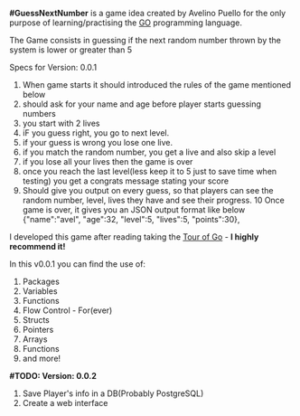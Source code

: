 **#GuessNextNumber**
 is a game idea created by Avelino Puello for the only purpose of learning/practising the [GO](https://golang.org/) programming language.

The Game consists in guessing if the next random number thrown by the system is lower or greater than 5


Specs for Version: 0.0.1

1. When game starts it should introduced the rules of the game mentioned below
2. should ask for your name and age before player starts guessing numbers 
3. you start with 2 lives
4. iF you guess right, you go to next level.
5. if your guess is wrong you lose one live.
6. if you match the random number, you get a live and also skip a level
7. if you lose all your lives then the game is over
8. once you reach the last level(less keep it to 5 just to save time when testing) you get a congrats message stating your score
9. Should give you output on every guess, so that players can see the random number, level, lives they have and see their progress.
10 Once game is over, it gives you an JSON output format like below
	{"name":"avel", "age":32, "level":5, "lives":5, "points":30},
		

I developed this game after reading taking the [Tour of Go](https://tour.golang.org) -  **I highly recommend it!**

In this v0.0.1 you can find the use of:
1. Packages
2. Variables
3. Functions
4. Flow Control - For(ever)
5. Structs
6. Pointers
7. Arrays
8. Functions
9. and more!

**#TODO: Version: 0.0.2**

1. Save Player's info in a DB(Probably PostgreSQL)
2. Create a web interface
